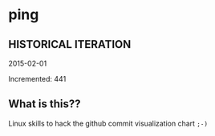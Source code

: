 # ping

## HISTORICAL ITERATION
2015-02-01

Incremented: 441

## What is this?? 
Linux skills to hack the github commit visualization chart `;-)`
